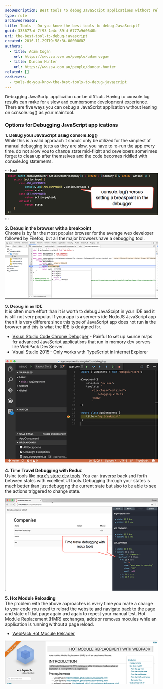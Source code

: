 ```yaml
---
seoDescription: Best tools to debug JavaScript applications without relying on console.log().
type: rule
archivedreason:
title: Tools - Do you know the best tools to debug JavaScript?
guid: 333677ad-7f93-4e4c-89fd-6777a9d0640b
uri: the-best-tool-to-debug-javascript
created: 2016-11-29T19:58:36.0000000Z
authors:
  - title: Adam Cogan
    url: https://ww.ssw.com.au/people/adam-cogan
  - title: Duncan Hunter
    url: https://ww.ssw.com.au/people/duncan-hunter
related: []
redirects:
  - tools-do-you-know-the-best-tools-to-debug-javascript
---
```


Debugging JavaScript application can be difficult. Having to console.log results can make for a slow and cumbersome development experience. There are five ways you can debug a JavaScript application without leaning on console.log() as your main tool.

<!--endintro-->

### Options for Debugging JavaScript applications

**1. Debug your JavaScript using console.log()**  
While this is a valid approach it should only be utilized for the simplest of manual debugging tests as they are slow, you have to re-run the app every time, do not allow you to change state mid-flight and developers sometimes forget to clean up after themselves and the code becomes riddled with console.log statements.

::: bad  
![Bad code - Using console.log() to debug your JavaScript](debug-js-1.png)  
:::

**2. Debug in the browser with a breakpoint**  
Chrome is by far the most popular browser for the average web developer followed by Firefox, but all the major browsers have a debugging tool.
![Figure: Old school JavaScript debugging with Chrome Dev Tools is still the best and most versatile tool](debug-js-2.png)

**3. Debug in an IDE**  
It is often more effort than it is worth to debug JavaScript in your IDE and it is still not very popular. If your app is a server-s ide NodeJS JavaScript app then it is very different since this type of JavaScript app does not run in the browser and this is what the IDE is designed for.

- [Visual Studio Code Chrome Debugger](https://github.com/Microsoft/vscode-chrome-debug) - Painful to set up source maps for advanced JavaScript applications that run in memory dev servers like WebPack Dev Server.
- Visual Studio 2015 - Only works with TypeScript in Internet Explorer

![Figure: Visual Studio Chrome Debugger with breakpoint set](debug-js-3.png)

**4. Time Travel Debugging with Redux**  
Using tools like [ngrx's store dev tools](https://github.com/ngrx/store-devtools). You can traverse back and forth between states with excellent UI tools. Debugging through your states is much better than just debugging the current state but also to be able to see the actions triggered to change state.

![Figure: Example of redux based time travel debugging](debug-js-4.png)

**5. Hot Module Reloading**  
The problem with the above approaches is every time you make a change to your code you need to reload the website and navigate back to the page and state of that page again and again to repeat your manual test. Hot Module Replacement (HMR) exchanges, adds or removes modules while an application is running without a page reload.

- [WebPack Hot Module Reloader](https://webpack.js.org/)

![Figure: Hot module reloader documentation from WebPack website](debug-js-5.png)
